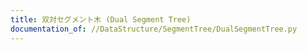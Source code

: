 ```yaml
---
title: 双対セグメント木 (Dual Segment Tree)
documentation_of: //DataStructure/SegmentTree/DualSegmentTree.py
---
```


